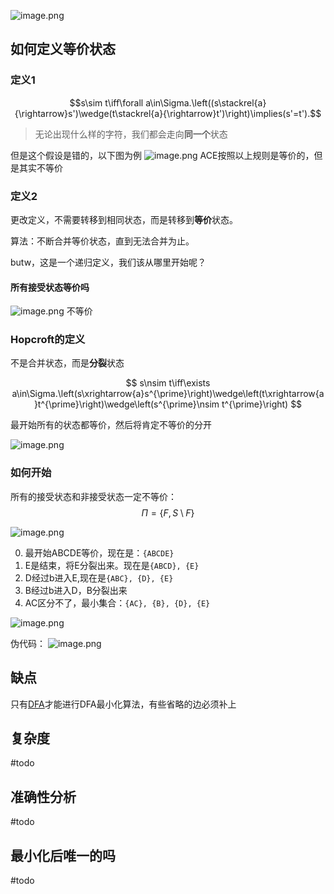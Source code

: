 ![image.png](https://pic-1257412153.cos.ap-nanjing.myqcloud.com/images/2023/12/30/20231230123246-2ccd85.png)


## 如何定义等价状态

### 定义1
$$s\sim t\iff\forall a\in\Sigma.\left((s\stackrel{a}{\rightarrow}s')\wedge(t\stackrel{a}{\rightarrow}t')\right)\implies(s'=t').$$

> 无论出现什么样的字符，我们都会走向**同一个**状态

但是这个假设是错的，以下图为例
![image.png](https://pic-1257412153.cos.ap-nanjing.myqcloud.com/images/2023/12/30/20231230123420-bdf711.png)
ACE按照以上规则是等价的，但是其实不等价


### 定义2

更改定义，不需要转移到相同状态，而是转移到**等价**状态。

算法：不断合并等价状态，直到无法合并为止。

butw，这是一个递归定义，我们该从哪里开始呢？

#### 所有接受状态等价吗

![image.png](https://pic-1257412153.cos.ap-nanjing.myqcloud.com/images/2023/12/30/20231230123810-c0fdc7.png)
不等价

### Hopcroft的定义

不是合并状态，而是**分裂**状态

$$
s\nsim t\iff\exists a\in\Sigma.\left(s\xrightarrow{a}s^{\prime}\right)\wedge\left(t\xrightarrow{a}t^{\prime}\right)\wedge\left(s^{\prime}\nsim t^{\prime}\right)
$$


最开始所有的状态都等价，然后将肯定不等价的分开

![image.png](https://pic-1257412153.cos.ap-nanjing.myqcloud.com/images/2023/12/30/20231230124131-785996.png)

### 如何开始

所有的接受状态和非接受状态一定不等价：
$$\Pi=\{F,S\setminus F\}$$


![image.png](https://pic-1257412153.cos.ap-nanjing.myqcloud.com/images/2023/12/30/20231230124248-e89f03.png)

0. 最开始ABCDE等价，现在是：`{ABCDE}`
1. E是结束，将E分裂出来。现在是`{ABCD}, {E}`
2. D经过b进入E,现在是`{ABC}, {D}, {E}`
3. B经过b进入D，B分裂出来
4. AC区分不了，最小集合：`{AC}, {B}, {D}, {E}`


![image.png](https://pic-1257412153.cos.ap-nanjing.myqcloud.com/images/2023/12/30/20231230124956-94ede6.png)

伪代码：
![image.png](https://pic-1257412153.cos.ap-nanjing.myqcloud.com/images/2023/12/30/20231230164934-10d441.png)


## 缺点

只有[DFA](DFA.md)才能进行DFA最小化算法，有些省略的边必须补上

## 复杂度

#todo 


## 准确性分析
#todo 


## 最小化后唯一的吗

#todo 